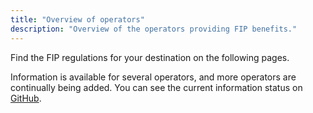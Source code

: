```yaml
---
title: "Overview of operators"
description: "Overview of the operators providing FIP benefits."
---
```


Find the FIP regulations for your destination on the following pages.

Information is available for several operators, and more operators are continually being added. You can see the current information status on [GitHub](https://github.com/orgs/fipguide/projects/3).
